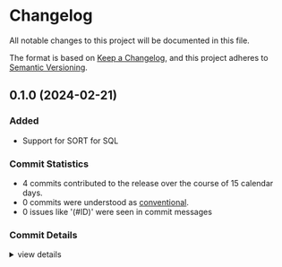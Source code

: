 # Changelog

All notable changes to this project will be documented in this file.

The format is based on [Keep a Changelog](https://keepachangelog.com/en/1.0.0/),
and this project adheres to [Semantic Versioning](https://semver.org/spec/v2.0.0.html).

## 0.1.0 (2024-02-21)

### Added

- Support for SORT for SQL

### Commit Statistics

<csr-read-only-do-not-edit/>

 - 4 commits contributed to the release over the course of 15 calendar days.
 - 0 commits were understood as [conventional](https://www.conventionalcommits.org).
 - 0 issues like '(#ID)' were seen in commit messages

### Commit Details

<csr-read-only-do-not-edit/>

<details><summary>view details</summary>

 * **Uncategorized**
    - Change log ([`84c0919`](https://github.com/rajantikare/datafusion-federation/commit/84c0919e5ac4dac7e98dfdd117602d8a3e67c884))
    - Metadata ([`e140433`](https://github.com/rajantikare/datafusion-federation/commit/e140433334c1a67a558c89e03332e3b6ad15564b))
    - Change log ([`bc2bb3d`](https://github.com/rajantikare/datafusion-federation/commit/bc2bb3db781af3c6cfce4743c4334d21e6abbe35))
    - Initial commit ([`2b3fe17`](https://github.com/rajantikare/datafusion-federation/commit/2b3fe175404b2a18a36ce9dab4bbfafe000234fd))
</details>

